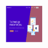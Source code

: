<img src="https://github.com/TooensureMaster/Portfolio/blob/main/assets/img/Wepsite-Header.png" width="100" height="100">
